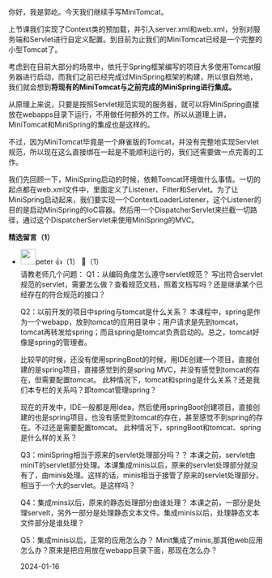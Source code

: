 你好，我是郭屹。今天我们继续手写MiniTomcat。

上节课我们实现了Context类的预加载，并引入server.xml和web.xml，分别对服务端和Servlet进行自定义配置。到目前为止我们的MiniTomcat已经是一个完整的小型Tomcat了。

考虑到在目前大部分的场景中，依托于Spring框架编写的项目大多使用Tomcat服务器进行启动，而我们之前已经完成过MiniSpring框架的构建，所以很自然地，我们就会想到**将现有的MiniTomcat与之前完成的MiniSpring进行集成。**

从原理上来说，只要是按照Servlet规范实现的服务器，就可以将MiniSpring直接放在webapps目录下运行，不用做任何额外的工作。所以从道理上讲，MiniTomcat和MiniSpring的集成也是这样的。

不过，因为MiniTomcat毕竟是一个麻雀版的Tomcat，并没有完整地实现Servlet规范，所以现在这么直接绑在一起是不能顺利运行的，我们还需要做一点完善的工作。

我们先回顾一下，MiniSpring启动的时候，依赖Tomcat环境做什么事情。一切的起点都在web.xml文件中，里面定义了Listener、Filter和Servlet。为了让MiniSpring启动起来，我们要实现一个ContextLoaderListener，这个Listener的目的是启动MiniSpring的IoC容器。然后用一个DispatcherServlet来拦截一切路径，通过这个DispatcherServlet来使用MiniSpring的MVC。
<div><strong>精选留言（1）</strong></div><ul>
<li><img src="https://static001.geekbang.org/account/avatar/00/10/25/87/f3a69d1b.jpg" width="30px"><span>peter</span> 👍（1） 💬（1）<div>请教老师几个问题：
Q1：从编码角度怎么遵守servlet规范？
写出符合servlet规范的servlet，需要怎么做？查看规范文档，照着文档写吗？还是继承某个已经存在的符合规范的接口？

Q2：以前开发的项目中spring与tomcat是什么关系？
本课程中，spring是作为一个webapp，放到tomcat的应用目录中；用户请求是先到tomcat，tomcat再转发给spring；而且spring是tomcat负责启动的。总之，tomcat好像是spring的管理者。

比较早的时候，还没有使用springBoot的时候，用IDE创建一个项目，直接创建的是spring项目，直接感觉到的是spring MVC，并没有感觉到tomcat的存在，但需要配置tomcat。 此种情况下，tomcat和spring是什么关系？还是我们本专栏的关系吗？即tomcat管理spring？

现在的开发中，IDE一般都是用Idea，然后使用springBoot创建项目，直接创建的也是spring项目，也没有感觉到tomcat的存在，甚至感觉不到spring的存在。不过还是需要配置tomcat。 此种情况下，springBoot和tomcat、spring是什么样的关系？

Q3：miniSpring相当于原来的servlet处理部分吗？？
本课之前，servlet由miniT的servlet部分处理。本课集成minis以后，原来的servlet处理部分就没有了，由minis处理。这样的话，minis相当于接管了原来的servlet处理部分，相当于一个大的servlet。是这样吗？

Q4：集成mins以后，原来的静态处理部分由谁处理？
本课之前，一部分是处理servelt，另外一部分是处理静态文本文件。集成minis以后，处理静态文本文件部分是谁处理？

Q5：集成minis以后，正常的应用怎么办？
Minit集成了minis,那其他web应用怎么办？原来是把应用放在webapp目录下面，那现在怎么办？</div>2024-01-16</li><br/>
</ul>
